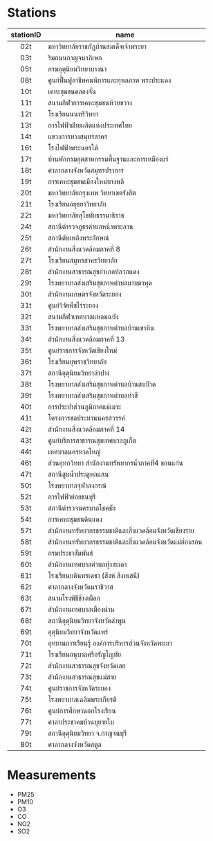 # Stations


| stationID | name  |
|:---:|---|
|02t|มหาวิทยาลัยราชภัฏบ้านสมเด็จเจ้าพระยา|
|03t|ริมถนนกาญจนาภิเษก|
|05t|กรมอุตุนิยมวิทยาบางนา|
|08t|ศูนย์ฟื้นฟูอาชีพคนพิการและทุพลภาพ พระประแดง|
|10t|เคหะชุมชนคลองจั่น |
|11t|สนามกีฬาการเคหะชุมชนห้วยขวาง |
|12t|โรงเรียนนนทรีวิทยา |
|13t|การไฟฟ้าฝ่ายผลิตแห่งประเทศไทย|
|14t|แขวงการทางสมุทรสาคร |
|16t|โรงไฟฟ้าพระนครใต้ |
|17t|บ้านพักกรมอุตสาหกรรมพื้นฐานและการเหมืองแร่|
|18t|ศาลากลางจังหวัดสมุทรปราการ |
|19t|การเคหะชุมชนเมืองใหม่บางพลี |
|20t| มหาวิทยาลัยกรุงเทพ วิทยาเขตรังสิต |
|21t|โรงเรียนอยุธยาวิทยาลัย|
|22t|มหาวิทยาลัยสุโขทัยธรรมาธิราช |
|24t|สถานีตำรวจภูธรตำบลหน้าพระลาน |
|25t|สถานีดับเพลิงพระลักษณ์|
|26t| สำนักงานสิ่งแวดล้อมภาคที่ 8|
|27t|โรงเรียนสมุทรสาครวิทยาลัย|
|28t|สำนักงานสาธารณสุขอำเภอปลวกแดง|
|29t|โรงพยาบาลส่งเสริมสุขภาพตำบลมาบตาพุด |
|30t|สำนักงานเกษตรจังหวัดระยอง |
|31t|ศูนย์วิจัยพืชไร่ระยอง |
|32t|สนามกีฬาเทศบาลแหลมฉบัง |
|33t|โรงพยาบาลส่งเสริมสุขภาพตำบลบ้านเขาหิน|
|34t|สำนักงานสิ่งแวดล้อมภาคที่ 13 |
|35t|ศูนย์ราชการจังหวัดเชียงใหม่ |
|36t|โรงเรียนยุพราชวิทยาลัย |
|37t|สถานีอุตุนิยมวิทยาลำปาง|
|38t|โรงพยาบาลส่งเสริมสุขภาพตำบลบ้านสบป้าด |
|39t|โรงพยาบาลส่งเสริมสุขภาพตำบลท่าสี |
|40t|การประปาส่วนภูมิภาคแม่เมาะ|
|41t|โครงการชลประทานนครสวรรค์|
|42t| สำนักงานสิ่งแวดล้อมภาคที่ 14|
|43t|ศูนย์บริการสาธารณสุขเทศบาลภูเก็ต|
|44t|เทศบาลนครหาดใหญ่ |
|46t| ส่วนอุทกวิทยา สำนักงานทรัพยากรน้ำภาคที่4 ขอนแก่น|
|47t|สถานีสูบน้ำประตูพลแสน|
|50t|โรงพยาบาลจุฬาลงกรณ์|
|52t|การไฟฟ้าย่อยธนบุรี |
|53t|สถานีตำรวจนครบาลโชคชัย |
|54t|การเคหะชุมชนดินแดง |
|57t|สำนักงานทรัพยากรธรรมชาติและสิ่งแวดล้อมจังหวัดเชียงราย|
|58t|สำนักงานทรัพยากรธรรมชาติและสิ่งแวดล้อมจังหวัดแม่ฮ่องสอน|
|59t|กรมประชาสัมพันธ์|
|60t|สำนักงานเทศบาลตำบลทุ่งสะเดา|
|61t| โรงเรียนบดินทรเดชา (สิงห์ สิงหเสนี) |
|62t|ศาลากลางจังหวัดนราธิวาส |
|63t|สนามโรงพิธีช้างเผือก |
|67t|สำนักงานเทศบาลเมืองน่าน|
|68t|สถานีอุตุนิยมวิทยาจังหวัดลำพูน|
|69t|อุตุนิยมวิทยาจังหวัดแพร่|
|70t| อุทยานการเรียนรู้ องค์การบริหารส่วนจังหวัดพะเยา|
|71t|โรงเรียนอนุบาลศรีอรัญโญทัย|
|72t|สำนักงานสาธารณสุขจังหวัดเลย|
|73t|สำนักงานสาธารณสุขแม่สาย|
|74t|ศูนย์ราชการจังหวัดระยอง |
|75t|โรงพยาบาลเฉลิมพระเกียรติ |
|76t|ศูนย์การศึกษานอกโรงเรียน|
|77t|ศาลาประชาคมบ้านบุยายใบ|
|79t|สถานีอุตุนิยมวิทยา จ.กาญจนบุรี|
|80t|ศาลากลางจังหวัดสตูล|



# Measurements
- PM25
- PM10
- O3
- CO
- NO2
- SO2